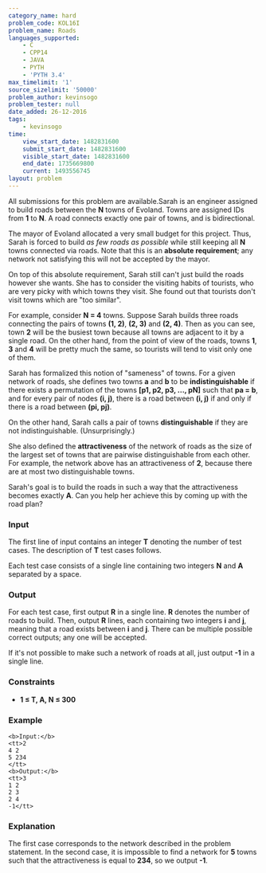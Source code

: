 ```yaml
---
category_name: hard
problem_code: KOL16I
problem_name: Roads
languages_supported:
    - C
    - CPP14
    - JAVA
    - PYTH
    - 'PYTH 3.4'
max_timelimit: '1'
source_sizelimit: '50000'
problem_author: kevinsogo
problem_tester: null
date_added: 26-12-2016
tags:
    - kevinsogo
time:
    view_start_date: 1482831600
    submit_start_date: 1482831600
    visible_start_date: 1482831600
    end_date: 1735669800
    current: 1493556745
layout: problem
---
```

All submissions for this problem are available.Sarah is an engineer assigned to build roads between the **N** towns of Evoland. Towns are assigned IDs from **1** to **N**. A road connects exactly one pair of towns, and is bidirectional.

The mayor of Evoland allocated a very small budget for this project. Thus, Sarah is forced to build _as few roads as possible_ while still keeping all **N** towns connected via roads. Note that this is an **absolute requirement**; any network not satisfying this will not be accepted by the mayor.

On top of this absolute requirement, Sarah still can't just build the roads however she wants. She has to consider the visiting habits of tourists, who are very picky with which towns they visit. She found out that tourists don't visit towns which are "too similar".

For example, consider **N = 4** towns. Suppose Sarah builds three roads connecting the pairs of towns **(1, 2)**, **(2, 3)** and **(2, 4)**. Then as you can see, town **2** will be the busiest town because all towns are adjacent to it by a single road. On the other hand, from the point of view of the roads, towns **1**, **3** and **4** will be pretty much the same, so tourists will tend to visit only one of them.

Sarah has formalized this notion of "sameness" of towns. For a given network of roads, she defines two towns **a** and **b** to be **indistinguishable** if there exists a permutation of the towns **\[p1, p2, p3, ..., pN\]** such that **pa = b**, and for every pair of nodes **(i, j)**, there is a road between **(i, j)** if and only if there is a road between **(pi, pj)**.

On the other hand, Sarah calls a pair of towns **distinguishable** if they are not indistinguishable. (Unsurprisingly.)

She also defined the **attractiveness** of the network of roads as the size of the largest set of towns that are pairwise distinguishable from each other. For example, the network above has an attractiveness of **2**, because there are at most two distinguishable towns.

Sarah's goal is to build the roads in such a way that the attractiveness becomes exactly **A**. Can you help her achieve this by coming up with the road plan?

### Input

The first line of input contains an integer **T** denoting the number of test cases. The description of **T** test cases follows.

Each test case consists of a single line containing two integers **N** and **A** separated by a space.

### Output

For each test case, first output **R** in a single line. **R** denotes the number of roads to build. Then, output **R** lines, each containing two integers **i** and **j**, meaning that a road exists between **i** and **j**. There can be multiple possible correct outputs; any one will be accepted.

If it's not possible to make such a network of roads at all, just output **-1** in a single line.

### Constraints

- **1 ≤ T, A, N ≤ 300**

### Example

```
<b>Input:</b>
<tt>2
4 2
5 234
</tt>
<b>Output:</b>
<tt>3
1 2
2 3
2 4
-1</tt>

```
### Explanation

The first case corresponds to the network described in the problem statement. In the second case, it is impossible to find a network for **5** towns such that the attractiveness is equal to **234**, so we output **-1**.